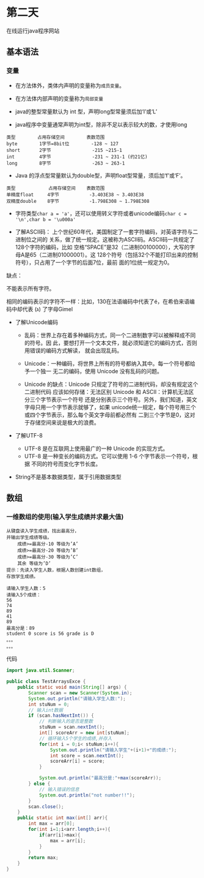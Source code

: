 # 第二天

在线运行java程序网站

## 基本语法

### 变量

- 在方法体外，类体内声明的变量称为`成员变量`。

- 在方法体内部声明的变量称为`局部变量`

- java的整型常量默认为 int 型，声明long型常量须后加‘l’或‘L’

- java程序中变量通常声明为int型，除非不足以表示较大的数，才使用long
```
类型        占用存储空间        表数范围
byte        1字节=8bit位        -128 ~ 127
short       2字节               -215 ~215-1 
int         4字节               -231 ~ 231-1 (约21亿)
long        8字节               -263 ~ 263-1
```

- Java 的浮点型常量默认为double型，声明float型常量，须后加‘f’或‘F’。
```
类型            占用存储空间    表数范围
单精度float     4字节           -3.403E38 ~ 3.403E38
双精度double    8字节           -1.798E308 ~ 1.798E308
```
- 字符类型`char a = 'a'`，还可以使用转义字符或者unicode编码`char c = '\n',char b = '\u000a'`

- 了解ASCII码：
上个世纪60年代，美国制定了一套字符编码，对英语字符与二进制位之间的
关系，做了统一规定。这被称为ASCII码。ASCII码一共规定了128个字符的编码，比如
空格“SPACE”是32（二进制00100000），大写的字母A是65（二进制01000001）。这
128个符号（包括32个不能打印出来的控制符号），只占用了一个字节的后面7位，最前
面的1位统一规定为0。

缺点：

不能表示所有字符。

相同的编码表示的字符不一样：比如，130在法语编码中代表了é，在希伯来语编码中却代表
(ג) 了字母Gimel

- 了解Unicode编码

    - 乱码：世界上存在着多种编码方式，同一个二进制数字可以被解释成不同的符号。因
此，要想打开一个文本文件，就必须知道它的编码方式，否则用错误的编码方式解读，
就会出现乱码。

    - Unicode：一种编码，将世界上所有的符号都纳入其中。每一个符号都给予一个独一
无二的编码，使用 Unicode 没有乱码的问题。

    - Unicode 的缺点：Unicode 只规定了符号的二进制代码，却没有规定这个二进制代码
应该如何存储：无法区别 Unicode 和 ASCII：计算机无法区分三个字节表示一个符号
还是分别表示三个符号。另外，我们知道，英文字母只用一个字节表示就够了，如果
unicode统一规定，每个符号用三个或四个字节表示，那么每个英文字母前都必然有
二到三个字节是0，这对于存储空间来说是极大的浪费。

- 了解UTF-8
    - UTF-8 是在互联网上使用最广的一种 Unicode 的实现方式。
    - UTF-8 是一种变长的编码方式。它可以使用 1-6 个字节表示一个符号，根据
不同的符号而变化字节长度。

- String不是基本数据类型，属于引用数据类型

## 数组

### 一维数组的使用(输入学生成绩并求最大值)

```
从键盘读入学生成绩，找出最高分，
并输出学生成绩等级。
    成绩>=最高分-10 等级为’A’ 
    成绩>=最高分-20 等级为’B’
    成绩>=最高分-30 等级为’C’ 
    其余 等级为’D’
提示：先读入学生人数，根据人数创建int数组，
存放学生成绩。

请输入学生人数：5
请输入5个成绩：
56
74
89
41
89
最高分是：89
student 0 score is 56 grade is D
。。。
。。。
```
代码
```java
import java.util.Scanner;

public class TestArraysExce {
    public static void main(String[] args) {
        Scanner scan = new Scanner(System.in);
        System.out.println("请输入学生人数:");
        int stuNum = 0;
        // 输入int数据
        if (scan.hasNextInt()) {
            // 判断输入的是否是整数
            stuNum = scan.nextInt();
            int[] scoreArr = new int[stuNum];
            // 循环输入5个学生的成绩,并存入
            for(int i = 0;i< stuNum;i++){
                System.out.println("请输入学生"+(i+1)+"的成绩:");
                int score = scan.nextInt();
                scoreArr[i] = score;
            }

            System.out.println("最高分是:"+max(scoreArr));
        } else {
            // 输入错误的信息
            System.out.println("not number!!");
        }
        scan.close();
    }
    public static int max(int[] arr){
        int max = arr[0];
        for(int i=1;i<arr.length;i++){
            if(arr[i]>max){
                max = arr[i];
            }
        }
        return max;
    }
}
```

